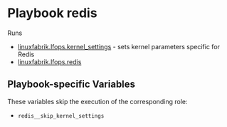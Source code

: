 # Playbook redis

Runs

* [linuxfabrik.lfops.kernel_settings](https://github.com/Linuxfabrik/lfops/tree/main/roles/kernel_settings) - sets kernel parameters specific for Redis
* [linuxfabrik.lfops.redis](https://github.com/Linuxfabrik/lfops/tree/main/roles/redis)


## Playbook-specific Variables

These variables skip the execution of the corresponding role:

* `redis__skip_kernel_settings`

